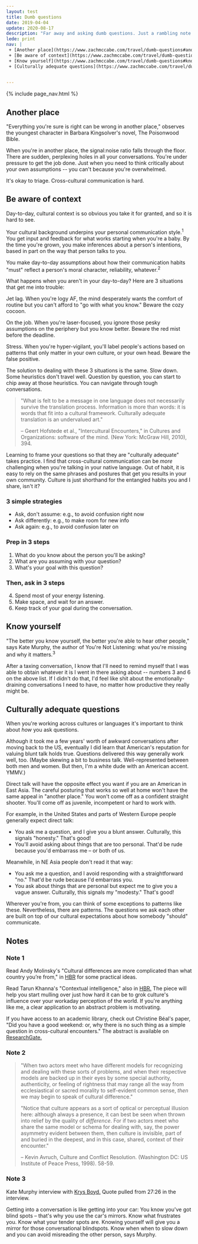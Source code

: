 ```yaml
---
layout: test
title: Dumb questions
date: 2019-04-04
update: 2020-08-17
description: "Far away and asking dumb questions. Just a rambling note on using questions in a foreign language or cross-cultural scenarios."
lede: print
nav: | 
 + [Another place](https://www.zachmccabe.com/travel/dumb-questions#another-place)
 + [Be aware of context](https://www.zachmccabe.com/travel/dumb-questions#be-aware-of-context)
 + [Know yourself](https://www.zachmccabe.com/travel/dumb-questions#know-yourself)
 + [Culturally adequate questions](https://www.zachmccabe.com/travel/dumb-questions#culturally-adequate-questions)

 
---
```



{% include page_nav.html %}


## Another place

"Everything you're sure is right can be wrong in another place," observes the youngest character in Barbara Kingsolver's novel, The Poisonwood Bible.

When you're in another place, the signal:noise ratio falls through the floor. There are sudden, perplexing holes in all your conversations. You're under pressure to get the job done. Just when you need to think critically about your own assumptions -- you can't because you're overwhelmed.

It's okay to triage. Cross-cultural communication is hard.



## Be aware of context

Day-to-day, cultural context is so obvious you take it for granted, and so it is hard to see.

Your cultural background underpins your personal communication style.<sup>1</sup> You get input and feedback for what works starting when you're a baby. By the time you're grown, you make inferences about a person's intentions, based in part on the way that person talks to you.

You make day-to-day assumptions about how their communication habits "must" reflect a person's moral character, reliability, whatever.<sup>2</sup>

What happens when you aren't in your day-to-day? Here are 3 situations that get me into trouble:

Jet lag. When you're logy AF, the mind desperately wants the comfort of routine but you can't afford to "go with what you know." Beware the cozy cocoon.

On the job. When you're laser-focused, you ignore those pesky assumptions on the periphery but you know better. Beware the red mist before the deadline.

Stress. When you're hyper-vigilant, you'll label people's actions based on patterns that only matter in your own culture, or your own head. Beware the false positive.

The solution to dealing with these 3 situations is the same. Slow down. Some heuristics don't travel well. Question by question, you can start to chip away at those heuristics. You can navigate through tough conversations.

>"What is felt to be a message in one language does not necessarily survive the translation process. Information is more than words: it is words that fit into a cultural framework. Culturally adequate translation is an undervalued art."
>
> – Geert Hofstede et al., "Intercultural Encounters," in Cultures and Organizations: software of the mind. (New York: McGraw Hill, 2010), 394.

Learning to frame your questions so that they are "culturally adequate" takes practice. I find that cross-cultural communication can be *more* challenging when you're talking in your native language. Out of habit, it is easy to rely on the same phrases and postures that get you results in your own community. Culture is just shorthand for the entangled habits you and I share, isn't it?



### 3 simple strategies

+ Ask, don't assume: e.g., to avoid confusion right now
+ Ask differently: e.g., to make room for new info
+ Ask again: e.g., to avoid confusion later on



### Prep in 3 steps 

1. What do you know about the person you'll be asking?
2. What are you assuming with your question?
3. What's your goal with this question?



### Then, ask in 3 steps

4. Spend most of your energy listening.
5. Make space, and wait for an answer.
6. Keep track of your goal during the conversation.




## Know yourself

"The better you know yourself, the better you're able to hear other people," says Kate Murphy, the author of You're Not Listening: what you're missing and why it matters.<sup>3</sup>

After a taxing conversation, I know that I'll need to remind myself that I was able to obtain whatever it is I went in there asking about -- numbers 3 and 6 on the above list. If I didn't do that, I'd feel like shit about the emotionally-draining conversations I need to have, no matter how productive they really might be.




## Culturally adequate questions

When you're working across cultures or languages it's important to think about *how* you ask questions.

Although it took me a few years' worth of awkward conversations after moving back to the US, eventually I did learn that American's reputation for valuing blunt talk holds true. Questions delivered this way generally work well, too. (Maybe skewing a bit to business talk. Well-represented between both men and women. But then, I'm a white dude with an American accent. YMMV.)

Direct talk will have the opposite effect you want if you are an American in East Asia. The careful posturing that works so well at home won't have the same appeal in "another place." You won't come off as a confident straight shooter. You'll come off as juvenile, incompetent or hard to work with.

For example, in the United States and parts of Western Europe people generally expect direct talk: 

+ You ask me a question, and I give you a blunt answer. Culturally, this signals "honesty." That's good!
+ You'll avoid asking about things that are too personal. That'd be rude because you'd embarrass me – or both of us.

Meanwhile, in NE Asia people don't read it that way:

+ You ask me a question, and I avoid responding with a straightforward "no." That'd be rude because I'd embarrass you.
+ You ask about things that are personal but expect me to give you a vague answer. Culturally, this signals my "modesty." That's good!

Wherever you're from, you can think of some exceptions to patterns like these. Nevertheless, there are patterns. The questions we ask each other are built on top of our cultural expectations about how somebody "should" communicate.




## Notes

### Note 1

Read Andy Molinsky's "Cultural differences are more complicated than what country you’re from," in [HBR](https://hbr.org/2016/01/cultural-differences-are-more-complicated-than-what-country-youre-from) for some practical ideas.

Read Tarun Khanna's "Contextual intelligence," also in [HBR.](https://hbr.org/2014/09/contextual-intelligence) The piece will help you start mulling over just how hard it can be to grok culture's influence over your workaday perception of the world. If you're anything like me, a clear application to an abstract problem is motivating.

If you have access to an academic library, check out Christine Béal's paper, "Did you have a good weekend: or, why there is no such thing as a simple question in cross-cultural encounters." The abstract is available on [ResearchGate.](https://www.researchgate.net/publication/234558796_Did_You_Have_a_Good_Weekend_Or_Why_There_Is_No_Such_Thing_as_a_Simple_Question_in_Cross-Cultural_Encounters)



### Note 2

>"When two actors meet who have different models for recognizing and dealing with these sorts of problems, and when their respective models are backed up in their eyes by some special authority, authenticity, or feeling of rightness that may range all the way from ecclesiastical or sacred morality to self-evident common sense, *then* we may begin to speak of cultural difference."
>
>"Notice that culture appears as a sort of optical or perceptual illusion here: although always a presence, it can best be seen when thrown into relief by the quality of *difference*. For if two actors meet who share the same model or schema for dealing with, say, the power asymmetry evident between them, then culture is invisible, part of and buried in the deepest, and in this case, shared, context of their encounter."
>
> – Kevin Avruch, Culture and Conflict Resolution. (Washington DC: US Institute of Peace Press, 1998). 58-59.



### Note 3

Kate Murphy interview with [Krys Boyd.](https://think.kera.org/2020/03/12/why-no-one-listens-to-you/) Quote pulled from 27:26 in the interview.

Getting into a conversation is like getting into your car: You know you've got blind spots – that's why you use the car's mirrors. Know what frustrates you. Know what your tender spots are. Knowing yourself will give you a mirror for those conversational blindspots.  Know when when to slow down and you can avoid misreading the other person, says Murphy.
